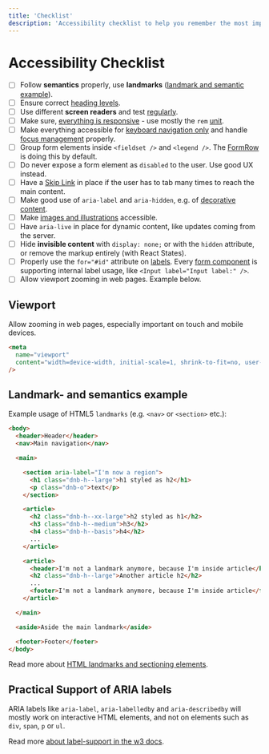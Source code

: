 ```yaml
---
title: 'Checklist'
description: 'Accessibility checklist to help you remember the most important tasks you have to follow during front end development.'
---
```


# Accessibility Checklist

- [ ] Follow **semantics** properly, use **landmarks** ([landmark and semantic example](/uilib/usage/accessibility/checklist#landmark--and-semantics-example)).
- [ ] Ensure correct [heading levels](/uilib/usage/best-practices/for-typography#headings-and-styling).
- [ ] Use different **screen readers** and test [regularly](/uilib/usage/accessibility/screenreader).
- [ ] Make sure, [everything is responsive](/uilib/usage/layout#web-applications) - use mostly the `rem` [unit](/uilib/usage/best-practices/for-styling#units).
- [ ] Make everything accessible for [keyboard navigation only](/uilib/usage/accessibility#keyboard-users) and handle [focus management](/uilib/usage/accessibility/focus#managing-the-focus-state) properly.
- [ ] Group form elements inside `<fieldset />` and `<legend />`. The [FormRow](/uilib/components/form-row) is doing this by default.
- [ ] Do never expose a form element as `disabled` to the user. Use good UX instead.
- [ ] Have a [Skip Link](/uilib/usage/accessibility/focus#skip-link) in place if the user has to tab many times to reach the main content.
- [ ] Make good use of `aria-label` and `aria-hidden`, e.g. of [decorative content](/uilib/usage/accessibility/icons#decorative-icons).
- [ ] Make [images and illustrations](/uilib/usage/accessibility/screenreader#images-and-illustrations) accessible.
- [ ] Have `aria-live` in place for dynamic content, like updates coming from the server.
- [ ] Hide **invisible content** with `display: none;` or with the `hidden` attribute, or remove the markup entirely (with React States).
- [ ] Properly use the `for="#id"` attribute on [labels](https://developer.mozilla.org/en-US/docs/Web/HTML/Element/label#Attributes). Every [form component](/uilib/components) is supporting internal label usage, like `<Input label="Input label:" />`.
- [ ] Allow viewport zooming in web pages. Example below.

## Viewport

Allow zooming in web pages, especially important on touch and mobile devices.

```html
<meta
  name="viewport"
  content="width=device-width, initial-scale=1, shrink-to-fit=no, user-scalable=yes"
/>
```

## Landmark- and semantics example

Example usage of HTML5 `landmarks` (e.g. `<nav>` or `<section>` etc.):

```html
<body>
  <header>Header</header>
  <nav>Main navigation</nav>

  <main>

    <section aria-label="I'm now a region">
      <h1 class="dnb-h--large">h1 styled as h2</h1>
      <p class="dnb-o">text</p>
    </section>

    <article>
      <h2 class="dnb-h--xx-large">h2 styled as h1</h2>
      <h3 class="dnb-h--medium">h3</h2>
      <h4 class="dnb-h--basis">h4</h2>
      ...
    </article>

    <article>
      <header>I'm not a landmark anymore, because I'm inside article</header>
      <h2 class="dnb-h--large">Another article h2</h2>
      ...
      <footer>I'm not a landmark anymore, because I'm inside article</footer>
    </article>

  </main>

  <aside>Aside the main landmark</aside>

  <footer>Footer</footer>
</body>
```

Read more about [HTML landmarks and sectioning elements](https://www.w3.org/TR/wai-aria-practices/examples/landmarks/HTML5.html).

## Practical Support of ARIA labels

ARIA labels like `aria-label`, `aria-labelledby` and `aria-describedby` will mostly work on interactive HTML elements, and not on elements such as `div`, `span`, `p` or `ul`.

Read more [about label-support in the w3 docs](https://www.w3.org/TR/using-aria/#label-support).
